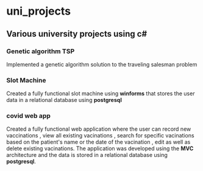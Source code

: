 # uni_projects
## Various university projects using <b>c#</b>
<h3>Genetic algorithm TSP</h3>
Implemented a genetic algorithm solution to the traveling salesman problem 

<h3>Slot Machine</h3>
Created a fully functional slot machine using <b>winforms</b> that stores the user data in a relational database using <b>postgresql</b>

<h3>covid web app</h3>
Created a fully functional web application where the user can record new vaccinations , view all existing vacinations , 
search for specific vacinations based on the patient's name or the date of the vacination , edit as well as delete existing vacinations.
The application was developed using the <b>MVC</b> architecture and the data is stored in a relational database using <b>postgresql</b>.
